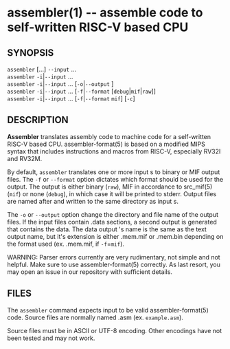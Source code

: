 assembler(1) -- assemble code to self-written RISC-V based CPU
==============================================================

## SYNOPSIS

`assembler` [<OPTIONS>...] `--input` <file>...<br>
`assembler` `-i`|`--input` <file>...<br>
`assembler` `-i`|`--input` <file>... [`-o`|`--output` <file>]<br>
`assembler` `-i`|`--input` <file>... [`-f`|`--format` [`debug`|`mif`|`raw`]]
<br>
`assembler` `-i`|`--input` <file>... [`-f`|`--format` `mif`] [`-c`]

## DESCRIPTION

**Assembler** translates assembly code to machine code for a self-written
RISC-V based CPU. assembler-format(5) is based on a modified MIPS syntax that
includes instructions and macros from RISC-V, especially RV32I and RV32M.

By default, `assembler` translates one or more input <file>s to binary or MIF
output files. The `-f` or `--format` option dictates which format should be
used for the output. The output is either binary (`raw`), MIF in accordance to
src_mif(5) (`mif`) or none (`debug`), in which case it will be printed to
stderr. Output files are named after and written to the same directory as input
<file>s.

The `-o` or `--output` option change the directory and file name of the output
files. If the input files contain .data sections, a second output <file> is
generated that contains the data. The data output <file>'s name is the same as
the text output <file> name, but it's extension is either .mem.mif or .mem.bin
depending on the format used (ex. <file>.mem.mif, if `-f`=`mif`).

WARNING: Parser errors currently are very rudimentary, not simple and not
helpful. Make sure to use assembler-format(5) correctly. As last resort, you
may open an issue in our repository with sufficient details.

## FILES

The `assembler` command expects input to be valid assembler-format(5) code.
Source files are normally named <name>.asm (ex. `example.asm`).

Source files must be in ASCII or UTF-8 encoding. Other encodings have not been
tested and may not work.



